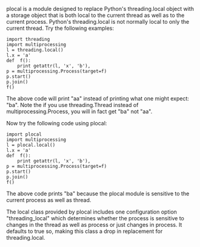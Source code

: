 plocal is a module designed to replace Python's threading.local object with a
storage object that is both local to the current thread as well as to the 
current process. Python's threading.local is not normally local to only the
current thread. Try the following examples:

    import threading
    import multiprocessing
    l = threading.local()
    l.x = 'a'
    def  f():
        print getattr(l, 'x', 'b'),
    p = multiprocessing.Process(target=f)
    p.start()
    p.join()
    f()

The above code will print "aa" instead of printing what one might expect: "ba".
Note the if you use threading.Thread instead of multiprocessing.Process, you 
will in fact get "ba" not "aa".

Now try the following code using plocal:

    import plocal
    import multiprocessing
    l = plocal.local()
    l.x = 'a'
    def  f():
        print getattr(l, 'x', 'b'),
    p = multiprocessing.Process(target=f)
    p.start()
    p.join()
    f()

The above code prints "ba" because the plocal module is sensitive to the
current process as well as thread.

The local class provided by plocal includes one configuration option
"threading_local" which determines whether the process is sensitive to changes
in the thread as well as process or just changes in process. It defaults to true
so, making this class a drop in replacement for threading.local.